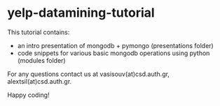 # yelp-datamining-tutorial

This tutorial contains:
  * an intro presentation of mongodb + pymongo (presentations folder)
  * code snippets for various basic mongodb operations using python (modules folder)
  
For any questions contact us at vasisouv(at)csd.auth.gr, alextsil(at)csd.auth.gr.

Happy coding!
